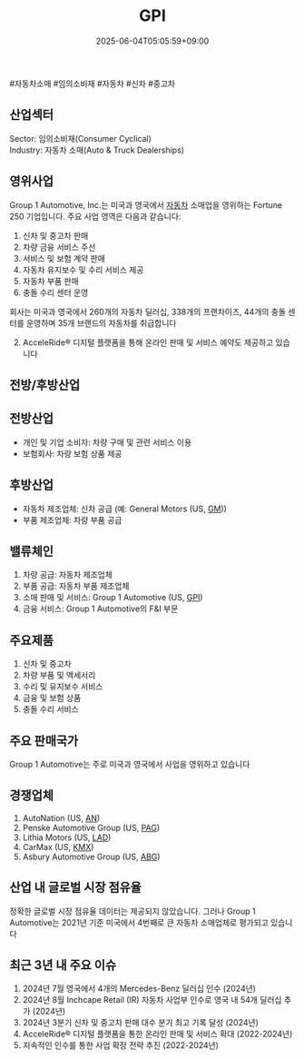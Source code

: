 ﻿---
title: "GPI"
date: 2025-06-04T05:05:59+09:00
lastmod: 2025-06-04T05:05:59+09:00
type: docs
sidebar:
  open: true
weight: 385
---
<div style="display:none">
  <meta property="article:published_time" content="2025-06-03T20:05:59Z" />
  <meta property="article:modified_time" content="2025-06-03T20:05:59Z" />
</div>
#자동차소매 #임의소비재 #자동차 #신차 #중고차 

## 산업섹터

Sector: 임의소비재(Consumer Cyclical)  
Industry: 자동차 소매(Auto & Truck Dealerships)

## 영위사업

Group 1 Automotive, Inc.는 미국과 영국에서 [자동차](/industry-study/자동차/) 소매업을 영위하는 Fortune 250 기업입니다. 주요 사업 영역은 다음과 같습니다:

1. 신차 및 중고차 판매
2. 차량 금융 서비스 주선
3. 서비스 및 보험 계약 판매
4. 자동차 유지보수 및 수리 서비스 제공
5. 자동차 부품 판매
6. 충돌 수리 센터 운영

회사는 미국과 영국에서 260개의 자동차 딜러십, 338개의 프랜차이즈, 44개의 충돌 센터를 운영하며 35개 브랜드의 자동차를 취급합니다

2. AcceleRide® 디지털 플랫폼을 통해 온라인 판매 및 서비스 예약도 제공하고 있습니다

## 전방/후방산업

## 전방산업

- 개인 및 기업 소비자: 차량 구매 및 관련 서비스 이용
- 보험회사: 차량 보험 상품 제공

## 후방산업

- 자동차 제조업체: 신차 공급 (예: General Motors (US, [GM](/company-analysis/gm/)))
- 부품 제조업체: 차량 부품 공급

## 밸류체인

1. 차량 공급: 자동차 제조업체
2. 부품 공급: 자동차 부품 제조업체
3. 소매 판매 및 서비스: Group 1 Automotive (US, [GPI](/company-analysis/gpi/))
4. 금융 서비스: Group 1 Automotive의 F&I 부문

## 주요제품

1. 신차 및 중고차
2. 차량 부품 및 액세서리
3. 수리 및 유지보수 서비스
4. 금융 및 보험 상품
5. 충돌 수리 서비스

## 주요 판매국가

Group 1 Automotive는 주로 미국과 영국에서 사업을 영위하고 있습니다

## 경쟁업체

1. AutoNation (US, [AN](/company-analysis/an/))
2. Penske Automotive Group (US, [PAG](/company-analysis/pag/))
3. Lithia Motors (US, [LAD](/company-analysis/lad/))
4. CarMax (US, [KMX](/company-analysis/kmx/))
5. Asbury Automotive Group (US, [ABG](/company-analysis/abg/))

## 산업 내 글로벌 시장 점유율

정확한 글로벌 시장 점유율 데이터는 제공되지 않았습니다. 그러나 Group 1 Automotive는 2021년 기준 미국에서 4번째로 큰 자동차 소매업체로 평가되고 있습니다

## 최근 3년 내 주요 이슈

1. 2024년 7월 영국에서 4개의 Mercedes-Benz 딜러십 인수 (2024년)
2. 2024년 8월 Inchcape Retail (IR) 자동차 사업부 인수로 영국 내 54개 딜러십 추가 (2024년)
3. 2024년 3분기 신차 및 중고차 판매 대수 분기 최고 기록 달성 (2024년)
4. AcceleRide® 디지털 플랫폼을 통한 온라인 판매 및 서비스 확대 (2022-2024년)
5. 지속적인 인수를 통한 사업 확장 전략 추진 (2022-2024년)
